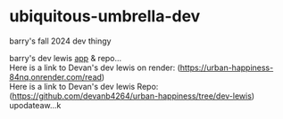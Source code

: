 # ubiquitous-umbrella-dev
barry's fall 2024 dev thingy


barry's dev lewis [app](https://ubiquitous-umbrella-dev.onrender.com/read) & repo... 
<br>
Here is a link to Devan's dev lewis on render: (https://urban-happiness-84nq.onrender.com/read)
<br>
Here is a link to Devan's dev lewis Repo: (https://github.com/devanb4264/urban-happiness/tree/dev-lewis)
<br>
upodateaw...k 
